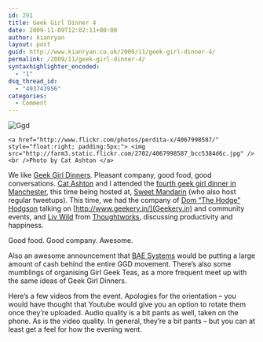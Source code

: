 ```yaml
---
id: 291
title: Geek Girl Dinner 4
date: 2009-11-09T12:02:11+00:00
author: kianryan
layout: post
guid: http://www.kianryan.co.uk/2009/11/geek-girl-dinner-4/
permalink: /2009/11/geek-girl-dinner-4/
syntaxhighlighter_encoded:
  - "1"
dsq_thread_id:
  - "493743956"
categories:
  - Comment
---
```

![Ggd](http://www.kianryan.co.uk/wp-content/uploads/2009/11/ggd.png)


    <a href="http://www.flickr.com/photos/perdita-x/4067998587/" style="float:right; padding:5px;"> <img src="http://farm3.static.flickr.com/2702/4067998587_bcc5384d6c.jpg" /> <br />Photo by Cat Ashton </a>

We like [Geek Girl Dinners](http://girlgeekdinners.com/). Pleasant company, good food, good conversations. [Cat Ashton](www.catashton.co.uk) and I attended the [fourth geek girl dinner in Manchester](http://www.manchestergirlgeekdinners.co.uk/), this time being hosted at, [Sweet Mandarin](http://www.sweetmandarin.com/) (who also host regular tweetups). This time, we had the company of [Dom &#8220;The Hodge&#8221; Hodgson](http://www.thehodge.co.uk/) talking on [http://www.geekery.in/](Geekery.in) and community events, and [Liv Wild](http://www.linkedin.com/in/livwild) from [Thoughtworks](http://www.thoughtworks.com/), discussing productivity and happiness.

Good food. Good company. Awesome.

Also an awesome announcement that [BAE Systems](http://www.baesystems.com/) would be putting a large amount of cash behind the entire GGD movement. There&#8217;s also some mumblings of organising Girl Geek Teas, as a more frequent meet up with the same ideas of Geek Girl Dinners.

Here&#8217;s a few videos from the event. Apologies for the orientation &#8211; you would have thought that Youtube would give you an option to rotate them once they&#8217;re uploaded. Audio quality is a bit pants as well, taken on the phone. As is the video quality. In general, they&#8217;re a bit pants &#8211; but you can at least get a feel for how the evening went.